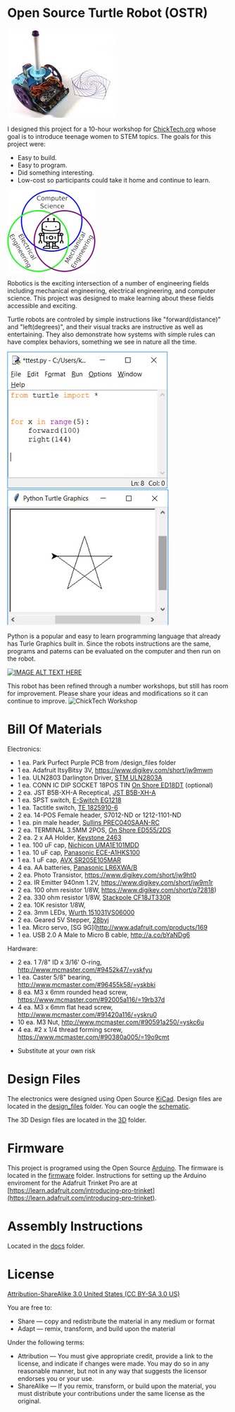 Open Source Turtle Robot (OSTR)
============

![ChickTech Robot](V2/images/TurtleRobot.jpg) 

I designed this project for a 10-hour workshop for [ChickTech.org](http://www.chicktech.org) whose goal is to introduce teenage women to STEM topics. The goals for this project were:

- Easy to build.
- Easy to program.
- Did something interesting.
- Low-cost so participants could take it home and continue to learn.

![Robotics Engineering Fields](V2/images/robotics.png) 

Robotics is the exciting intersection of a number of engineering fields including mechanical engineering, electrical engineering, and computer science. This project was designed to make learning about these fields accessible and exciting.

Turtle robots are controled by simple instructions like "forward(distance)" and "left(degrees)", and their visual tracks are instructive as well as entertaining. They also demonstrate how systems with simple rules can have complex behaviors, something we see in nature all the time.

![Turtle Python commands in Idle](V2/images/python_idle.jpg) 
![Turtle Graphics](V2/images/python_turtle.jpg) 

Python is a popular and easy to learn programming language that already has Turle Graphics built in.  Since the robots instructions are the same, programs and paterns can be evaluated on the computer and then run on the robot.

[![IMAGE ALT TEXT HERE](https://img.youtube.com/vi/j0FpB0iv0v0/0.jpg)](https://www.youtube.com/watch?v=j0FpB0iv0v0)


This robot has been refined through a number workshops, but still has room for improvement.  Please share your ideas and modifications so it can continue to improve.
![ChickTech Workshop](V2/images/ChichTech.jpg) 


Bill Of Materials
=================

Electronics:

- 1 ea. Park Purfect Purple PCB from /design_files folder
- 1 ea. Adafruit ItsyBitsy 3V, https://www.digikey.com/short/jw9mwm
- 1 ea. ULN2803 Darlington Driver, [STM ULN2803A](https://www.digikey.com/short/q728f3)
- 1 ea. CONN IC DIP SOCKET 18POS TIN [On Shore ED18DT](https://www.digikey.com/short/jd3rvh) (optional)
- 2 ea. JST B5B-XH-A Receptical, [JST B5B-XH-A](https://www.digikey.com/short/qcrr5m)
- 1 ea. SPST switch, [E-Switch EG1218](https://www.digikey.com/short/qcwd5b)
- 1 ea. Tactitle switch, [TE 1825910-6](https://www.digikey.com/short/q32j9w)
- 2 ea. 14-POS Female header, ‎S7012-ND‎ or 1212-1101-ND‎
- 1 ea. pin male header, [Sullins PREC040SAAN-RC](https://www.digikey.com/short/jzr38f)
- 2 ea. TERMINAL 3.5MM 2POS, [On Shore ED555/2DS](http://www.digikey.com/short/7zj1f4)
- 2 ea. 2 x AA Holder, [Keystone 2463](http://www.digikey.com/short/tz5bd1)
- 1 ea. 100 uF cap, [Nichicon UMA1E101MDD](https://www.digikey.com/short/jd3rdz)
- 1 ea. 10 uF cap, [Panasonic ECE-A1HKS100](http://www.digikey.com/short/7thwrt)
- 1 ea. 1 uF cap, [AVX SR205E105MAR](http://www.digikey.com/short/747wv0)
- 4 ea. AA batteries, [Panasonic LR6XWA/B](https://www.digikey.com/short/qcwdbb)
- 2 ea. Photo Transistor, https://www.digikey.com/short/jw9ht0
- 2 ea. IR Emitter 940nm 1.2V, https://www.digikey.com/short/jw9m1r
- 2 ea. 100 ohm resistor 1/8W, https://www.digikey.com/short/q72818)
- 2 ea. 330 ohm resistor 1/8W, [Stackpole CF18JT330R](https://www.digikey.com/short/jzr35t)
- 2 ea. 10K resistor 1/8W, 
- 2 ea. 3mm LEDs, [Wurth 151031VS06000](http://www.digikey.com/short/3335hz)
- 2 ea. Geared 5V Stepper, [28byj](http://a.co/hwCrUy4)
- 1 ea. Micro servo, [SG 9G](http://www.adafruit.com/products/169
- 1 ea. USB 2.0 A Male to Micro B cable, http://a.co/bYaNDg6

Hardware:

- 2 ea. 1 7/8" ID x 3/16' O-ring, http://www.mcmaster.com/#9452k47/=yskfyu
- 1 ea. Caster 5/8" bearing, http://www.mcmaster.com/#96455k58/=yskbki
- 8 ea. M3 x 6mm rounded head screw, https://www.mcmaster.com/#92005a116/=19rb37d
- 4 ea. M3 x 6mm flat head screw, http://www.mcmaster.com/#91420a116/=yskru0
- 10 ea. M3 Nut, http://www.mcmaster.com/#90591a250/=yskc6u
- 4 ea. #2 x 1/4 thread forming screw, https://www.mcmaster.com/#90380a005/=19o9cmt
   
* Substitute at your own risk


Design Files
============
The electronics were designed using Open Source [KiCad](http://kicad-pcb.org/). Design files are located in the [design_files](design_files/) folder.  You can oogle the [schematic](docs/Schematic.pdf).

The 3D Design files are located in the [3D](3D/) folder.

Firmware
========
This project is programed using the Open Source [Arduino](https://www.arduino.cc/). The firmware is located in the [firmware](firmware/) folder.  Instructions for setting up the Arduino enviroment for the Adafruit Trinket Pro are at [https://learn.adafruit.com/introducing-pro-trinket](https://learn.adafruit.com/introducing-pro-trinket).

Assembly Instructions
=====================
Located in the [docs](docs/) folder.

License
=======
[Attribution-ShareAlike 3.0 United States (CC BY-SA 3.0 US)](https://creativecommons.org/licenses/by-sa/3.0/us/)

You are free to:

- Share — copy and redistribute the material in any medium or format
- Adapt — remix, transform, and build upon the material

Under the following terms:

- Attribution — You must give appropriate credit, provide a link to the license, and indicate if changes were made. You may do so in any reasonable manner, but not in any way that suggests the licensor endorses you or your use.
- ShareAlike — If you remix, transform, or build upon the material, you must distribute your contributions under the same license as the original.
